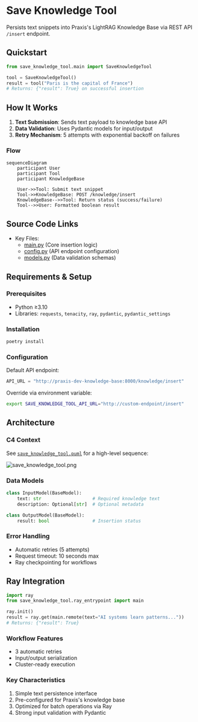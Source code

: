 # Save Knowledge Tool

Persists text snippets into Praxis's LightRAG Knowledge Base via REST API `/insert` endpoint.

## Quickstart

```python
from save_knowledge_tool.main import SaveKnowledgeTool

tool = SaveKnowledgeTool()
result = tool("Paris is the capital of France")  
# Returns: {"result": True} on successful insertion
```

## How It Works

1. **Text Submission**: Sends text payload to knowledge base API
2. **Data Validation**: Uses Pydantic models for input/output
3. **Retry Mechanism**: 5 attempts with exponential backoff on failures

### Flow
```mermaid
sequenceDiagram
    participant User
    participant Tool
    participant KnowledgeBase

    User->>Tool: Submit text snippet
    Tool->>KnowledgeBase: POST /knowledge/insert
    KnowledgeBase-->>Tool: Return status (success/failure)
    Tool-->>User: Formatted boolean result
```

## Source Code Links
- Key Files:
  - [main.py](https://github.com/prxs-ai/praxis-tool-examples/blob/main/tools/save-knowledge-tool/src/save_knowledge_tool/main.py) (Core insertion logic)
  - [config.py](https://github.com/prxs-ai/praxis-tool-examples/blob/main/tools/save-knowledge-tool/src/save_knowledge_tool/config.py) (API endpoint configuration)
  - [models.py](https://github.com/prxs-ai/praxis-tool-examples/blob/main/tools/save-knowledge-tool/src/save_knowledge_tool/models.py) (Data validation schemas)

## Requirements & Setup

### Prerequisites
- Python ≥3.10
- Libraries: `requests`, `tenacity`, `ray`, `pydantic`, `pydantic_settings`

### Installation
```bash
poetry install
```

### Configuration
Default API endpoint:
```python
API_URL = "http://praxis-dev-knowledge-base:8000/knowledge/insert"
```
Override via environment variable:
```bash
export SAVE_KNOWLEDGE_TOOL_API_URL="http://custom-endpoint/insert"
```

## Architecture

### C4 Context
See [`save_knowledge_tool.puml`](./images/diagrams/save_knowledge_tool/save_knowledge_tool.puml) for a high-level sequence:

![save_knowledge_tool.png](./images/diagrams/save_knowledge_tool/save_knowledge_tool.png)

### Data Models
```python
class InputModel(BaseModel):
    text: str                   # Required knowledge text
    description: Optional[str]  # Optional metadata

class OutputModel(BaseModel):
    result: bool                # Insertion status
```

### Error Handling
- Automatic retries (5 attempts)
- Request timeout: 10 seconds max
- Ray checkpointing for workflows

## Ray Integration

```python
import ray
from save_knowledge_tool.ray_entrypoint import main

ray.init()
result = ray.get(main.remote(text="AI systems learn patterns..."))  
# Returns: {"result": True}
```

### Workflow Features
- 3 automatic retries
- Input/output serialization
- Cluster-ready execution

### Key Characteristics
1. Simple text persistence interface
2. Pre-configured for Praxis's knowledge base
3. Optimized for batch operations via Ray
4. Strong input validation with Pydantic

